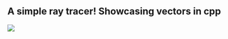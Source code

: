 ## A simple ray tracer! Showcasing vectors in cpp

![](https://github.com/sebastian9991/tinyRayTracing/blob/52b70efa1e055d9235bf7123df99b890b817408e/output-ezgif.com-optimize%20(1).gif)

